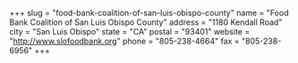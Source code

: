 +++
slug = "food-bank-coalition-of-san-luis-obispo-county"
name = "Food Bank Coalition of San Luis Obispo County"
address = "1180 Kendall Road"
city = "San Luis Obispo"
state = "CA"
postal = "93401"
website = "http://www.slofoodbank.org"
phone = "805-238-4664"
fax = "805-238-6956"
+++

